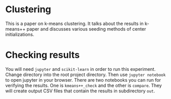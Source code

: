 # Clustering
This is a paper on k-means clustering. It talks about the results in k-means++ paper and discusses various seeding methods of center initializations.

# Checking results
You will need ```jupyter``` and ```scikit-learn``` in order to run this experiment. Change directory into the root project directory. Then use ```jupyter notebook``` to open jupyter in your browser. There are two notebooks you can run for verifying the results. One is ```kmeans++_check``` and the other is ```compare```. They will create output CSV files that contain the results in subdirectory ```out```.
